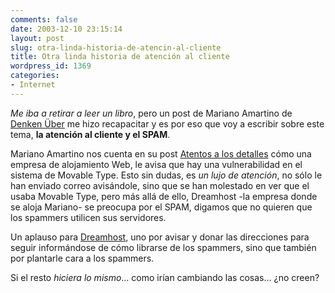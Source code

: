 ```yaml
---
comments: false
date: 2003-12-10 23:15:14
layout: post
slug: otra-linda-historia-de-atencin-al-cliente
title: Otra linda historia de atención al cliente
wordpress_id: 1369
categories:
- Internet
---
```


_Me iba a retirar a leer un libro_, pero un post de Mariano Amartino de [Denken Über](http://www.uberbin.net) me hizo recapacitar y es por eso que voy a escribir sobre este tema, **la atención al cliente y el SPAM**.





Mariano Amartino nos cuenta en su post [Atentos a los detalles](http://www.uberbin.net/archivos/000690.php) cómo una empresa de alojamiento Web, le avisa que hay una vulnerabilidad en el sistema de Movable Type. Esto sin dudas, es _un lujo de atención_, no sólo le han enviado correo avisándole, sino que se han molestado en ver que el usaba Movable Type, pero más allá de ello, Dreamhost -la empresa donde se aloja Mariano- se preocupa por el SPAM, digamos que no quieren que los spammers utilicen sus servidores.





Un aplauso para [Dreamhost](http://www.dreamhost.com), uno por avisar y donar las direcciones para seguir informándose de cómo librarse de los spammers, sino que también por plantarle cara a los spammers.





Si el resto _hiciera lo mismo_… como irían cambiando las cosas… ¿no creen?




 
